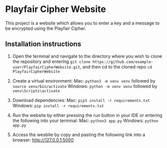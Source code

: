 # Playfair Cipher Website

This project is a website which allows you to enter a key and a message to be encrypted using the Playfair Cipher.

## Installation instructions

1. Open the terminal and navigate to the directory where you wish to clone the repository and entering `git clone https://github.com/example-user/PlayfairCipherWebsite.git`, and then cd to the cloned repo `cd PlayfairCipherWebsite`

2. Create a virtual environment:
    Mac: `python3 -m venv venv` followed by `source venv/bin/activate`
    Windows: `python -m venv venv` followed by `venv\Scripts\activate`

3. Download dependencies:
    Mac: `pip3 install -r requirements.txt`
    Windows: `pip install -r requirements.txt`

4. Run the website by either pressing the run button in your IDE or entering the following into your terminal:
    Mac: `python3 app.py`
    Windows: `python app.py`

5. Access the wesbite by copy and pasting the following link into a browser: http://127.0.0.1:5000
